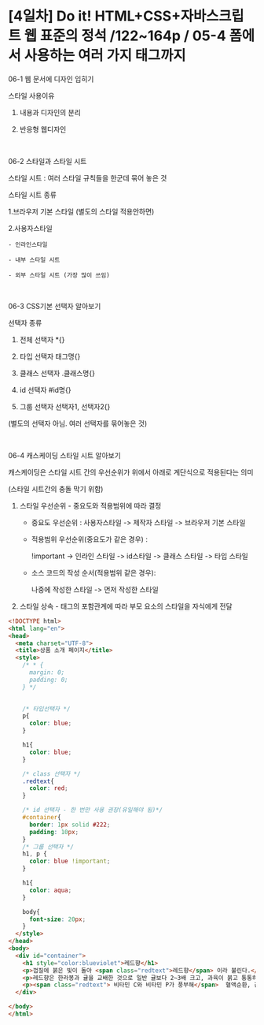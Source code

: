 # [4일차] Do it! HTML+CSS+자바스크립트 웹 표준의 정석 /122~164p / 05-4 폼에서 사용하는 여러 가지 태그까지 

06-1 웹 문서에 디자인 입히기

스타일 사용이유

1. 내용과 디자인의 분리

2. 반응형 웹디자인

​

06-2 스타일과 스타일 시트

스타일 시트 : 여러 스타일 규칙들을 한군데 묶어 놓은 것

스타일 시트 종류

1.브라우저 기본 스타일 (별도의 스타일 적용안하면)

2.사용자스타일

    - 인라인스타일

    - 내부 스타일 시트

    - 외부 스타일 시트 (가장 많이 쓰임)

​

06-3 CSS기본 선택자 알아보기

선택자 종류

1. 전체 선택자 *{}

2. 타입 선택자 태그명{}

3. 클래스 선택자 .클래스명{}

4. id 선택자 #id명{}

5. 그룹 선택자 선택자1, 선택자2{}

(별도의 선택자 아님. 여러 선택자를 묶어놓은 것)

​

06-4 캐스케이딩 스타일 시트 알아보기

캐스케이딩은 스타일 시트 간의 우선순위가 위에서 아래로 계단식으로 적용된다는 의미

(스타일 시트간의 충돌 막기 위함)

1. 스타일 우선순위 - 중요도와 적용범위에 따라 결정 

   - 중요도 우선순위 : 사용자스타일 -> 제작자 스타일 -> 브라우저 기본 스타일

   - 적용범위 우선순위(중요도가 같은 경우) :

       !important -> 인라인 스타일 -> id스타일 -> 클래스 스타일 -> 타입 스타일

   - 소스 코드의 작성 순서(적용범위 같은 경우):

     나중에 작성한 스타일 -> 먼저 작성한 스타일

2. 스타일 상속 - 태그의 포함관계에 따라 부모 요소의 스타일을 자식에게 전달

```html
<!DOCTYPE html>
<html lang="en">
<head>
  <meta charset="UTF-8">
  <title>상품 소개 페이지</title>
  <style>
    /* * {
      margin: 0;
      padding: 0;
    } */

    
    /* 타입선택자 */
    p{
      color: blue;
    }

    h1{
      color: blue;
    }

    /* class 선택자 */
    .redtext{
      color: red;
    }

    /* id 선택자 - 한 번만 사용 권장(유일해야 됨)*/
    #container{
      border: 1px solid #222;
      padding: 10px;
    }
    /* 그룹 선택자 */
    h1, p {
      color: blue !important;
    }

    h1{
      color: aqua;
    }

    body{
      font-size: 20px;
    }
  </style>
</head>
<body>
  <div id="container">
    <h1 style="color:blueviolet">레드향</h1>
    <p>껍질에 붉은 빛이 돌아 <span class="redtext">레드향</span> 이라 불린다.</p>
    <p>레드향은 한라봉과 귤을 교배한 것으로 일반 귤보다 2~3배 크고, 과육이 붉고 통통하다.</p>
    <p><span class="redtext"> 비타민 C와 비타민 P가 풍부해</span>  혈액순환, 감기예방 등에 좋은 것으로 알려져 있다.</p>
  </div>

</body>
</html>
```